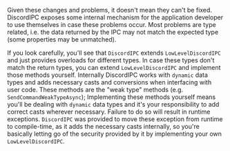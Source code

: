 Given these changes and problems, it doesn't mean they can't be fixed. DiscordIPC exposes some internal mechanism for the application developer to use themselves in case these problems occur. Most problems are type related, i.e. the data returned by the IPC may not match the expected type (some properties may be unmatched).

If you look carefully, you'll see that `DiscordIPC` extends `LowLevelDiscordIPC` and just provides overloads for different types. In case these types don't match the return types, you can extend `LowLevelDiscordIPC` and implement those methods yourself. Internally DiscordIPC works with `dynamic` data types and adds necessary casts and conversions when interfacing with user code. These methods are the "weak type" methods (e.g. `SendCommandWeakTypeAsync`); Implementing these methods yourself means you'll be dealing with `dynamic` data types and it's your responsibility to add correct casts wherever necessary. Failure to do so will result in runtime exceptions. `DiscordIPC` was provided to move these exception from runtime to compile-time, as it adds the necessary casts internally, so you're basically letting go of the security provided by it by implementing your own `LowLevelDiscordIPC`.